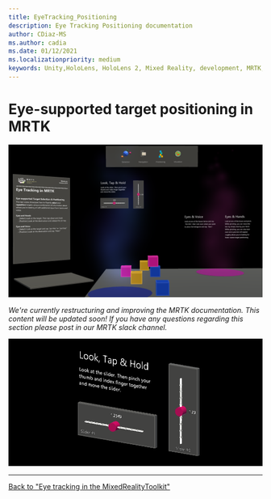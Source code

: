 ```yaml
---
title: EyeTracking_Positioning
description: Eye Tracking Positioning documentation
author: CDiaz-MS
ms.author: cadia
ms.date: 01/12/2021
ms.localizationpriority: medium
keywords: Unity,HoloLens, HoloLens 2, Mixed Reality, development, MRTK, EyeTracking,
---
```


# Eye-supported target positioning in MRTK

![MRTK Positionsing](../Images/EyeTracking/mrtk_et_positioning.png)

<!-- TODO: Add content -->
_We're currently restructuring and improving the MRTK documentation.
This content will be updated soon!
If you have any questions regarding this section please post in our MRTK slack channel._

![MRTK positioning slider](../Images/EyeTracking/mrtk_et_positioning_slider.png)

---
[Back to "Eye tracking in the MixedRealityToolkit"](EyeTracking_Main.md)
